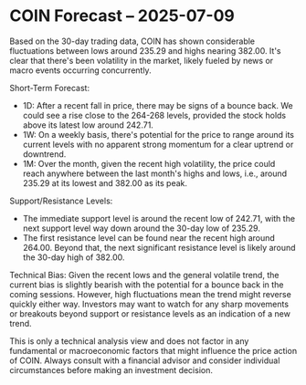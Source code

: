 # COIN Forecast – 2025-07-09

Based on the 30-day trading data, COIN has shown considerable fluctuations between lows around 235.29 and highs nearing 382.00. It's clear that there's been volatility in the market, likely fueled by news or macro events occurring concurrently.

Short-Term Forecast:
- 1D: After a recent fall in price, there may be signs of a bounce back. We could see a rise close to the 264-268 levels, provided the stock holds above its latest low around 242.71.
- 1W: On a weekly basis, there's potential for the price to range around its current levels with no apparent strong momentum for a clear uptrend or downtrend.
- 1M: Over the month, given the recent high volatility, the price could reach anywhere between the last month's highs and lows, i.e., around 235.29 at its lowest and 382.00 as its peak.

Support/Resistance Levels:
- The immediate support level is around the recent low of 242.71, with the next support level way down around the 30-day low of 235.29.
- The first resistance level can be found near the recent high around 264.00. Beyond that, the next significant resistance level is likely around the 30-day high of 382.00.

Technical Bias:
Given the recent lows and the general volatile trend, the current bias is slightly bearish with the potential for a bounce back in the coming sessions. However, high fluctuations mean the trend might reverse quickly either way. Investors may want to watch for any sharp movements or breakouts beyond support or resistance levels as an indication of a new trend.

This is only a technical analysis view and does not factor in any fundamental or macroeconomic factors that might influence the price action of COIN. Always consult with a financial advisor and consider individual circumstances before making an investment decision.